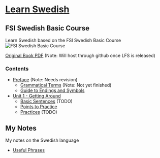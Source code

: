 # [Learn Swedish](http://stefaneng.github.io/learn-swedish)

## FSI Swedish Basic Course
Learn Swedish based on the FSI Swedish Basic Course
![FSI Swedish Basic Course](http://i.imgur.com/jwDKeMp.png)

[Original Book PDF](https://s3.amazonaws.com/101languages/swedish/FSI/Swedish-Basic_Text.pdf) (Note: Will host through github once LFS is released)

### Contents
- [Preface](fsi_course/preface.md) (Note: Needs revision)
  * [Grammatical Terms](fsi_course/grammatical_terms.md) (Note: Not yet finished)
  * [Guide to Endings and Symbols](fsi_course/endings_and_symbols.md)
- [Unit 1 - Getting Around](fsi_course/unit1)
  * [Basic Sentences](fsi_course/unit1/basic_sentences.md) (TODO)
  * [Points to Practice](fsi_course/unit1/points_to_practice.md)
  * [Practices](fsi_course/unit1/practices.md) (TODO)


## My Notes
My notes on the Swedish language
- [Useful Phrases](my_notes/useful_phrases.md)
